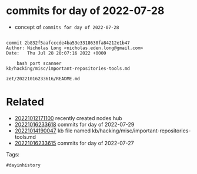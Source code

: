 # commits for day of 2022-07-28

- concept of `commits for day of 2022-07-28`

```

commit 2b832f5aafcccde4ba53e3318630fa84212e1b47
Author: Nicholas Long <nicholas.eden.long@gmail.com>
Date:   Thu Jul 28 20:07:16 2022 +0000

    bash port scanner
kb/hacking/misc/important-repositories-tools.md
```

` zet/20221016233616/README.md `

# Related

- [20221012171100](/zet/20221012171100/README.md) recently created nodes hub
- [20221016233618](/zet/20221016233618/README.md) commits for day of 2022-07-29
- [20221014190047](/zet/20221014190047/README.md) kb file named kb/hacking/misc/important-repositories-tools.md
- [20221016233615](/zet/20221016233615/README.md) commits for day of 2022-07-27

Tags:

    #dayinhistory
